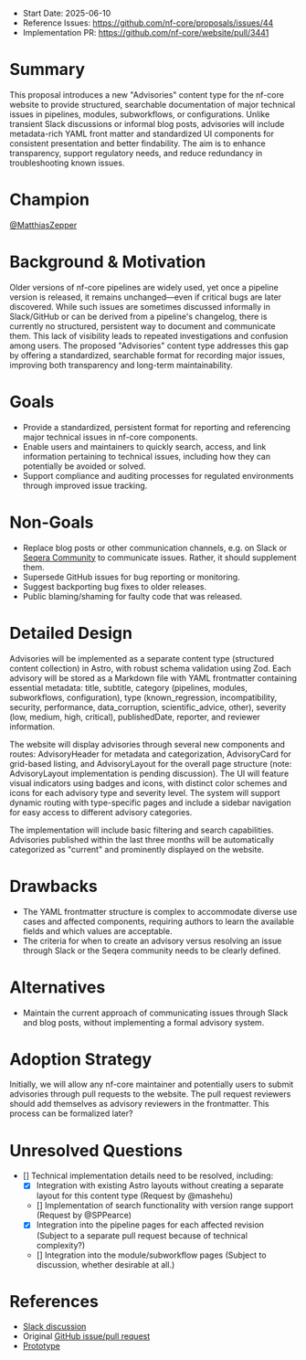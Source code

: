 - Start Date: 2025-06-10
- Reference Issues: https://github.com/nf-core/proposals/issues/44
- Implementation PR: https://github.com/nf-core/website/pull/3441

# Summary

This proposal introduces a new "Advisories" content type for the nf-core website to provide structured, searchable documentation of major technical issues in pipelines, modules, subworkflows, or configurations. Unlike transient Slack discussions or informal blog posts, advisories will include metadata-rich YAML front matter and standardized UI components for consistent presentation and better findability. The aim is to enhance transparency, support regulatory needs, and reduce redundancy in troubleshooting known issues.

# Champion

[@MatthiasZepper](https://github.com/MatthiasZepper)

# Background & Motivation

Older versions of nf-core pipelines are widely used, yet once a pipeline version is released, it remains unchanged—even if critical bugs are later discovered. While such issues are sometimes discussed informally in Slack/GitHub or can be derived from a pipeline's changelog, there is currently no structured, persistent way to document and communicate them. This lack of visibility leads to repeated investigations and confusion among users. The proposed "Advisories" content type addresses this gap by offering a standardized, searchable format for recording major issues, improving both transparency and long-term maintainability.

# Goals

- Provide a standardized, persistent format for reporting and referencing major technical issues in nf-core components.
- Enable users and maintainers to quickly search, access, and link information pertaining to technical issues, including how they can potentially be avoided or solved.
- Support compliance and auditing processes for regulated environments through improved issue tracking.

# Non-Goals

- Replace blog posts or other communication channels, e.g. on Slack or [Seqera Community](https://community.seqera.io/) to communicate issues. Rather, it should supplement them.
- Supersede GitHub issues for bug reporting or monitoring.
- Suggest backporting bug fixes to older releases.
- Public blaming/shaming for faulty code that was released.

# Detailed Design

Advisories will be implemented as a separate content type (structured content collection) in Astro, with robust schema validation using Zod. Each advisory will be stored as a Markdown file with YAML frontmatter containing essential metadata: title, subtitle, category (pipelines, modules, subworkflows, configuration), type (known_regression, incompatibility, security, performance, data_corruption, scientific_advice, other), severity (low, medium, high, critical), publishedDate, reporter, and reviewer information.

The website will display advisories through several new components and routes: AdvisoryHeader for metadata and categorization, AdvisoryCard for grid-based listing, and AdvisoryLayout for the overall page structure (note: AdvisoryLayout implementation is pending discussion). The UI will feature visual indicators using badges and icons, with distinct color schemes and icons for each advisory type and severity level. The system will support dynamic routing with type-specific pages and include a sidebar navigation for easy access to different advisory categories.

The implementation will include basic filtering and search capabilities. Advisories published within the last three months will be automatically categorized as "current" and prominently displayed on the website.

# Drawbacks

- The YAML frontmatter structure is complex to accommodate diverse use cases and affected components, requiring authors to learn the available fields and which values are acceptable.
- The criteria for when to create an advisory versus resolving an issue through Slack or the Seqera community needs to be clearly defined.

# Alternatives

- Maintain the current approach of communicating issues through Slack and blog posts, without implementing a formal advisory system.

# Adoption Strategy

Initially, we will allow any nf-core maintainer and potentially users to submit advisories through pull requests to the website. The pull request reviewers should add themselves as advisory reviewers in the frontmatter. This process can be formalized later?

# Unresolved Questions

- [] Technical implementation details need to be resolved, including:
  - [x] Integration with existing Astro layouts without creating a separate layout for this content type (Request by @mashehu)
  - [] Implementation of search functionality with version range support (Request by @SPPearce)
  - [x] Integration into the pipeline pages for each affected revision (Subject to a separate pull request because of technical complexity?)
  - [] Integration into the module/subworkflow pages (Subject to discussion, whether desirable at all.)

# References

- [Slack discussion](https://nfcore.slack.com/archives/CE7DN1U7M/p1748117028217599)
- Original [GitHub issue/pull request](https://github.com/nf-core/website/pull/3366)
- [Prototype](https://deploy-preview-3366--nf-core-main-site.netlify.app/advisories)
